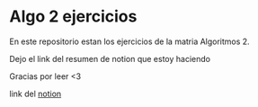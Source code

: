 # Algo 2 ejercicios
En este repositorio estan los ejercicios de la matria Algoritmos 2.

Dejo el link del resumen de notion que estoy haciendo

Gracias por leer <3

link del [notion](https://www.notion.so/d3e78acd49814098ae20fdf4a490a8a4?v=7aa48300e2124806a126897b53dd29e7&pvs=4)